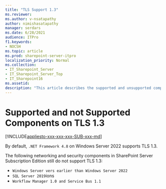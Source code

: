 ```yaml
---
title: "TLS Support 1.3"
ms.reviewer: 
ms.author: v-nsatapathy
author: nimishasatapathy
manager: serdars
ms.date: 6/28/2021
audience: ITPro
f1.keywords:
- NOCSH
ms.topic: article
ms.prod: sharepoint-server-itpro
localization_priority: Normal
ms.collection:
- IT_Sharepoint_Server
- IT_Sharepoint_Server_Top
- IT_Sharepoint16
ms.assetid: 
description: "This article describes the supported and unsupported components on Transport Layer Security (TLS) protocol version 1.3."
---
```


# Supported and not Supported Components on TLS 1.3

[!INCLUDE[appliesto-xxx-xxx-xxx-SUB-xxx-md](../includes/appliesto-xxx-xxx-xxx-SUB-xxx-md.md)]
  
By default, `.NET Framework 4.8` on Windows Server 2022 supports TLS 1.3. 

The following networking and security components in SharePoint Server Subscription Edition still do not support TLS 1.3:
- `Windows Server vers earlier than Windows Server 2022`
- `SQL Server 2019`ions
- `Workflow Manager 1.0 and Service Bus 1.1`

